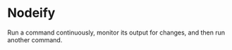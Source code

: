 Nodeify
=======

Run a command continuously, monitor its output for changes, and then run another command.

